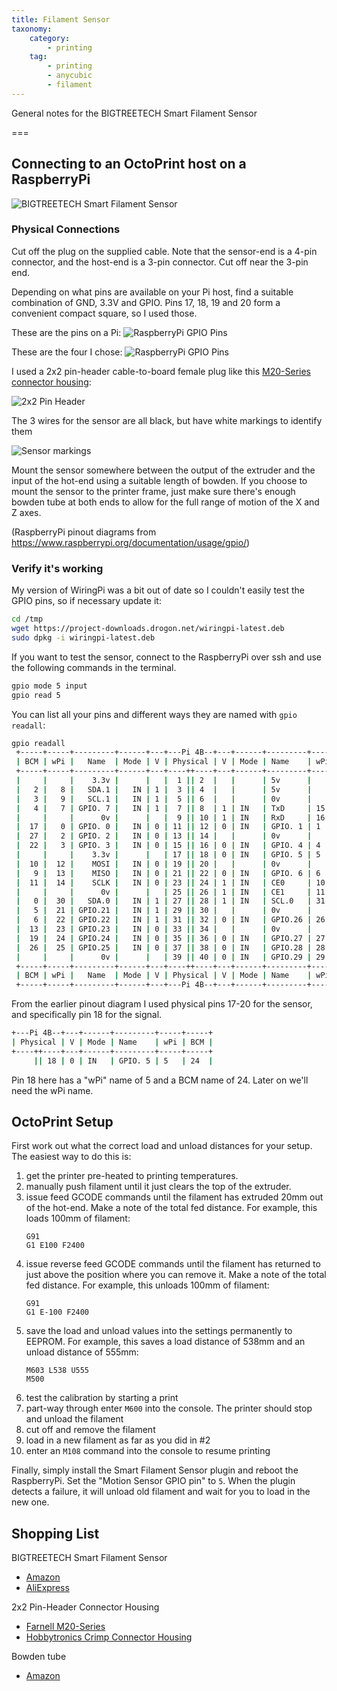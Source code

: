 ```yaml
---
title: Filament Sensor
taxonomy:
    category:
        - printing
    tag:
        - printing
        - anycubic
        - filament
---
```


General notes for the BIGTREETECH Smart Filament Sensor

===

## Connecting to an OctoPrint host on a RaspberryPi

![BIGTREETECH Smart Filament Sensor](bigreetech.png?resize=200,200)

### Physical Connections

Cut off the plug on the supplied cable. Note that the sensor-end is a 4-pin connector, and the host-end is a 3-pin connector. Cut off near the 3-pin end.

Depending on what pins are available on your Pi host, find a suitable combination of GND, 3.3V and GPIO. Pins 17, 18, 19 and 20 form a convenient compact square, so I used those.

These are the pins on a Pi:
![RaspberryPi GPIO Pins](pi4_pinout1.png)

These are the four I chose:
![RaspberryPi GPIO Pins](pi4_pinout2.png)

I used a 2x2 pin-header cable-to-board female plug like this [M20-Series connector housing](https://uk.farnell.com/harwin/m20-1070200/crimp-housing-2-2way/dp/865692):

![2x2 Pin Header](pin_header_2x2.png)

The 3 wires for the sensor are all black, but have white markings to identify them

![Sensor markings](sensor_cable.jpg)

Mount the sensor somewhere between the output of the extruder and the input of the hot-end using a suitable length of bowden. If you choose to mount the sensor to the printer frame, just make sure there's enough bowden tube at both ends to allow for the full range of motion of the X and Z axes.

(RaspberryPi pinout diagrams from https://www.raspberrypi.org/documentation/usage/gpio/)

### Verify it's working

My version of WiringPi was a bit out of date so I couldn't easily test the GPIO pins, so if necessary update it:

```bash
cd /tmp
wget https://project-downloads.drogon.net/wiringpi-latest.deb
sudo dpkg -i wiringpi-latest.deb
```

If you want to test the sensor, connect to the RaspberryPi over ssh and use the following commands in the terminal.

```bash
gpio mode 5 input
gpio read 5
```

You can list all your pins and different ways they are named with `gpio readall`:

```bash
gpio readall
 +-----+-----+---------+------+---+---Pi 4B--+---+------+---------+-----+-----+
 | BCM | wPi |   Name  | Mode | V | Physical | V | Mode | Name    | wPi | BCM |
 +-----+-----+---------+------+---+----++----+---+------+---------+-----+-----+
 |     |     |    3.3v |      |   |  1 || 2  |   |      | 5v      |     |     |
 |   2 |   8 |   SDA.1 |   IN | 1 |  3 || 4  |   |      | 5v      |     |     |
 |   3 |   9 |   SCL.1 |   IN | 1 |  5 || 6  |   |      | 0v      |     |     |
 |   4 |   7 | GPIO. 7 |   IN | 1 |  7 || 8  | 1 | IN   | TxD     | 15  | 14  |
 |     |     |      0v |      |   |  9 || 10 | 1 | IN   | RxD     | 16  | 15  |
 |  17 |   0 | GPIO. 0 |   IN | 0 | 11 || 12 | 0 | IN   | GPIO. 1 | 1   | 18  |
 |  27 |   2 | GPIO. 2 |   IN | 0 | 13 || 14 |   |      | 0v      |     |     |
 |  22 |   3 | GPIO. 3 |   IN | 0 | 15 || 16 | 0 | IN   | GPIO. 4 | 4   | 23  |
 |     |     |    3.3v |      |   | 17 || 18 | 0 | IN   | GPIO. 5 | 5   | 24  |
 |  10 |  12 |    MOSI |   IN | 0 | 19 || 20 |   |      | 0v      |     |     |
 |   9 |  13 |    MISO |   IN | 0 | 21 || 22 | 0 | IN   | GPIO. 6 | 6   | 25  |
 |  11 |  14 |    SCLK |   IN | 0 | 23 || 24 | 1 | IN   | CE0     | 10  | 8   |
 |     |     |      0v |      |   | 25 || 26 | 1 | IN   | CE1     | 11  | 7   |
 |   0 |  30 |   SDA.0 |   IN | 1 | 27 || 28 | 1 | IN   | SCL.0   | 31  | 1   |
 |   5 |  21 | GPIO.21 |   IN | 1 | 29 || 30 |   |      | 0v      |     |     |
 |   6 |  22 | GPIO.22 |   IN | 1 | 31 || 32 | 0 | IN   | GPIO.26 | 26  | 12  |
 |  13 |  23 | GPIO.23 |   IN | 0 | 33 || 34 |   |      | 0v      |     |     |
 |  19 |  24 | GPIO.24 |   IN | 0 | 35 || 36 | 0 | IN   | GPIO.27 | 27  | 16  |
 |  26 |  25 | GPIO.25 |   IN | 0 | 37 || 38 | 0 | IN   | GPIO.28 | 28  | 20  |
 |     |     |      0v |      |   | 39 || 40 | 0 | IN   | GPIO.29 | 29  | 21  |
 +-----+-----+---------+------+---+----++----+---+------+---------+-----+-----+
 | BCM | wPi |   Name  | Mode | V | Physical | V | Mode | Name    | wPi | BCM |
 +-----+-----+---------+------+---+---Pi 4B--+---+------+---------+-----+-----+
```

From the earlier pinout diagram I used physical pins 17-20 for the sensor, and specifically pin 18 for the signal.

```bash
+---Pi 4B--+---+------+---------+-----+-----+
| Physical | V | Mode | Name    | wPi | BCM |
+----++----+---+------+---------+-----+-----+
     || 18 | 0 | IN   | GPIO. 5 | 5   | 24  |
```

Pin 18 here has a "wPi" name of 5 and a BCM name of 24. Later on we'll need the wPi name.


## OctoPrint Setup

First work out what the correct load and unload distances for your setup. The easiest way to do this is:

1. get the printer pre-heated to printing temperatures.
1. manually push filament until it just clears the top of the extruder.
1. issue feed GCODE commands until the filament has extruded 20mm out of the hot-end. Make a note of the total fed distance. For example, this loads 100mm of filament:
    ```
    G91
    G1 E100 F2400
    ```
1. issue reverse feed GCODE commands until the filament has returned to just above the position where you can remove it. Make a note of the total fed distance. For example, this unloads 100mm of filament:
    ```
    G91
    G1 E-100 F2400
    ```
1. save the load and unload values into the settings permanently to EEPROM. For example, this saves a load distance of 538mm and an unload distance of 555mm:
    ```
    M603 L538 U555
    M500
    ```
1. test the calibration by starting a print
1. part-way through enter `M600` into the console. The printer should stop and unload the filament
1. cut off and remove the filament
1. load in a new filament as far as you did in #2
1. enter an `M108` command into the console to resume printing

Finally, simply install the Smart Filament Sensor plugin and reboot the RaspberryPi. Set the "Motion Sensor GPIO pin" to `5`.
When the plugin detects a failure, it will unload old filament and wait for you to load in the new one.

## Shopping List

BIGTREETECH Smart Filament Sensor
* [Amazon](https://www.amazon.co.uk/dp/B07Z7Y5VY9)
* [AliExpress](https://www.aliexpress.com/i/4000269547406.html)

2x2 Pin-Header Connector Housing
* [Farnell M20-Series](https://uk.farnell.com/harwin/m20-1070200/crimp-housing-2-2way/dp/865692)
* [Hobbytronics Crimp Connector Housing](https://www.hobbytronics.co.uk/crimp-conn-housing-22?keyword=crimp%202x2)

Bowden tube
* [Amazon](https://www.amazon.co.uk/dp/B06XWYM4Y4)